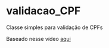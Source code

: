 # validacao_CPF
Classe simples para validação de CPFs

Baseado nesse vídeo [aqui](https://www.youtube.com/watch?v=FTvoP_Fczik)

